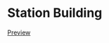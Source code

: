 # Station Building

[Preview](https://github.com/kakkun61/diorama/blob/preview/thomas/station-building.stl)
